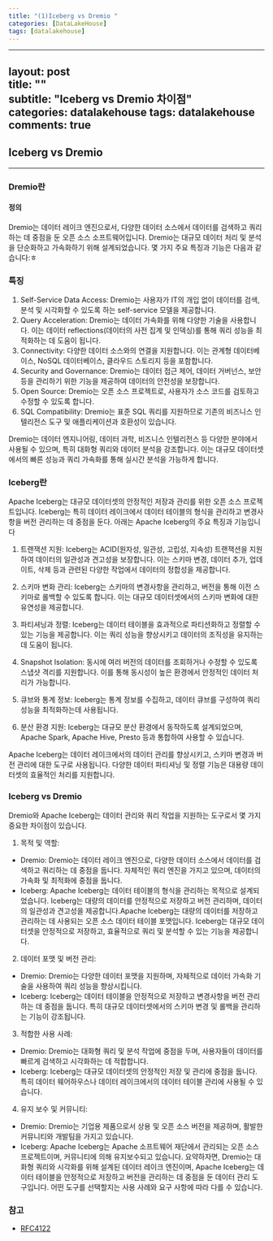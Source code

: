 ```yaml
---
title: "(1)Iceberg vs Dremio "
categories: [DataLakeHouse]
tags: [datalakehouse]
---
```


---  
layout: post  
title: ""  
subtitle: "Iceberg vs Dremio 차이점"  
categories: datalakehouse
tags: datalakehouse 
comments: true  
---  
## Iceberg vs Dremio

---


### Dremio란
#### 정의
Dremio는 데이터 레이크 엔진으로서, 다양한 데이터 소스에서 데이터를 검색하고 쿼리하는 데 중점을 둔 오픈 소스 소프트웨어입니다. Dremio는 대규모 데이터 처리 및 분석을 단순화하고 가속화하기 위해 설계되었습니다. 몇 가지 주요 특징과 기능은 다음과 같습니다:ㅎ

### 특징 
1. Self-Service Data Access: Dremio는 사용자가 IT의 개입 없이 데이터를 검색, 분석 및 시각화할 수 있도록 하는 self-service 모델을 제공합니다.
2. Query Acceleration: Dremio는 데이터 가속화를 위해 다양한 기술을 사용합니다. 이는 데이터 reflections(데이터의 사전 집계 및 인덱싱)를 통해 쿼리 성능을 최적화하는 데 도움이 됩니다.
3. Connectivity: 다양한 데이터 소스와의 연결을 지원합니다. 이는 관계형 데이터베이스, NoSQL 데이터베이스, 클라우드 스토리지 등을 포함합니다.
4. Security and Governance: Dremio는 데이터 접근 제어, 데이터 거버넌스, 보안 등을 관리하기 위한 기능을 제공하여 데이터의 안전성을 보장합니다.
5. Open Source: Dremio는 오픈 소스 프로젝트로, 사용자가 소스 코드를 검토하고 수정할 수 있도록 합니다.
6. SQL Compatibility: Dremio는 표준 SQL 쿼리를 지원하므로 기존의 비즈니스 인텔리전스 도구 및 애플리케이션과 호환성이 있습니다.

Dremio는 데이터 엔지니어링, 데이터 과학, 비즈니스 인텔리전스 등 다양한 분야에서 사용될 수 있으며, 특히 대화형 쿼리와 데이터 분석을 강조합니다. 이는 대규모 데이터셋에서의 빠른 성능과 쿼리 가속화를 통해 실시간 분석을 가능하게 합니다.

### Iceberg란

Apache Iceberg는 대규모 데이터셋의 안정적인 저장과 관리를 위한 오픈 소스 프로젝트입니다. Iceberg는 특히 데이터 레이크에서 데이터 테이블의 형식을 관리하고 변경사항을 버전 관리하는 데 중점을 둔다. 아래는 Apache Iceberg의 주요 특징과 기능입니다

1. 트랜잭션 지원: Iceberg는 ACID(원자성, 일관성, 고립성, 지속성) 트랜잭션을 지원하여 데이터의 일관성과 견고성을 보장합니다. 이는 스키마 변경, 데이터 추가, 업데이트, 삭제 등과 관련된 다양한 작업에서 데이터의 정합성을 제공합니다.

2. 스키마 변화 관리: Iceberg는 스키마의 변경사항을 관리하고, 버전을 통해 이전 스키마로 롤백할 수 있도록 합니다. 이는 대규모 데이터셋에서의 스키마 변화에 대한 유연성을 제공합니다.

3. 파티셔닝과 정렬: Iceberg는 데이터 테이블을 효과적으로 파티션화하고 정렬할 수 있는 기능을 제공합니다. 이는 쿼리 성능을 향상시키고 데이터의 조직성을 유지하는 데 도움이 됩니다.

4. Snapshot Isolation: 동시에 여러 버전의 데이터를 조회하거나 수정할 수 있도록 스냅샷 격리를 지원합니다. 이를 통해 동시성이 높은 환경에서 안정적인 데이터 처리가 가능합니다.

5. 큐브와 통계 정보: Iceberg는 통계 정보를 수집하고, 데이터 큐브를 구성하여 쿼리 성능을 최적화하는데 사용됩니다.

6. 분산 환경 지원: Iceberg는 대규모 분산 환경에서 동작하도록 설계되었으며, Apache Spark, Apache Hive, Presto 등과 통합하여 사용할 수 있습니다.

Apache Iceberg는 데이터 레이크에서의 데이터 관리를 향상시키고, 스키마 변경과 버전 관리에 대한 도구로 사용됩니다. 다양한 데이터 파티셔닝 및 정렬 기능은 대용량 데이터셋의 효율적인 처리를 지원합니다.


### Iceberg vs Dremio
Dremio와 Apache Iceberg는 데이터 관리와 쿼리 작업을 지원하는 도구로서 몇 가지 중요한 차이점이 있습니다.

1. 목적 및 역할:
- Dremio: Dremio는 데이터 레이크 엔진으로, 다양한 데이터 소스에서 데이터를 검색하고 쿼리하는 데 중점을 둡니다. 자체적인 쿼리 엔진을 가지고 있으며, 데이터의 가속화 및 최적화에 중점을 둡니다.
- Iceberg: Apache Iceberg는 데이터 테이블의 형식을 관리하는 목적으로 설계되었습니다. Iceberg는 대량의 데이터를 안정적으로 저장하고 버전 관리하며, 데이터의 일관성과 견고성을 제공합니다.Apache Iceberg는 대량의 데이터를 저장하고 관리하는 데 사용되는 오픈 소스 데이터 테이블 포맷입니다. Iceberg는 대규모 데이터셋을 안정적으로 저장하고, 효율적으로 쿼리 및 분석할 수 있는 기능을 제공합니다.


2. 데이터 포맷 및 버전 관리:
- Dremio: Dremio는 다양한 데이터 포맷을 지원하며, 자체적으로 데이터 가속화 기술을 사용하여 쿼리 성능을 향상시킵니다.
- Iceberg: Iceberg는 데이터 테이블을 안정적으로 저장하고 변경사항을 버전 관리하는 데 중점을 둡니다. 특히 대규모 데이터셋에서의 스키마 변경 및 롤백을 관리하는 기능이 강조됩니다.

3. 적합한 사용 사례:
- Dremio: Dremio는 대화형 쿼리 및 분석 작업에 중점을 두며, 사용자들이 데이터를 빠르게 검색하고 시각화하는 데 적합합니다.
- Iceberg: Iceberg는 대규모 데이터셋의 안정적인 저장 및 관리에 중점을 둡니다. 특히 데이터 웨어하우스나 데이터 레이크에서의 데이터 테이블 관리에 사용될 수 있습니다.

4. 유지 보수 및 커뮤니티:
- Dremio: Dremio는 기업용 제품으로서 상용 및 오픈 소스 버전을 제공하며, 활발한 커뮤니티와 개발팀을 가지고 있습니다.
- Iceberg: Apache Iceberg는 Apache 소프트웨어 재단에서 관리되는 오픈 소스 프로젝트이며, 커뮤니티에 의해 유지보수되고 있습니다.
요약하자면, Dremio는 대화형 쿼리와 시각화를 위해 설계된 데이터 레이크 엔진이며, Apache Iceberg는 데이터 테이블을 안정적으로 저장하고 버전을 관리하는 데 중점을 둔 데이터 관리 도구입니다. 어떤 도구를 선택할지는 사용 사례와 요구 사항에 따라 다를 수 있습니다.





### 참고

- [RFC4122](https://www.rfc-editor.org/rfc/rfc4122)

